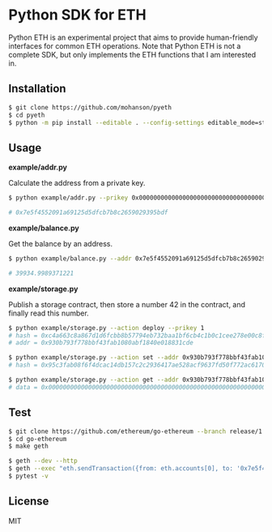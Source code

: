 # Python SDK for ETH

Python ETH is an experimental project that aims to provide human-friendly interfaces for common ETH operations. Note that Python ETH is not a complete SDK, but only implements the ETH functions that I am interested in.

## Installation

```sh
$ git clone https://github.com/mohanson/pyeth
$ cd pyeth
$ python -m pip install --editable . --config-settings editable_mode=strict
```

## Usage

**example/addr.py**

Calculate the address from a private key.

```sh
$ python example/addr.py --prikey 0x0000000000000000000000000000000000000000000000000000000000000001

# 0x7e5f4552091a69125d5dfcb7b8c2659029395bdf
```

**example/balance.py**

Get the balance by an address.

```sh
$ python example/balance.py --addr 0x7e5f4552091a69125d5dfcb7b8c2659029395bdf

# 39934.9989371221
```

**example/storage.py**

Publish a storage contract, then store a number 42 in the contract, and finally read this number.

```sh
$ python example/storage.py --action deploy --prikey 1
# hash = 0xc4a663c8a867d1d6fcbb8b57794eb732baa1bf6cb4c1b0c1cee278e00c8fd644
# addr = 0x930b793f778bbf43fab1080abf1840e018831cde

$ python example/storage.py --action set --addr 0x930b793f778bbf43fab1080abf1840e018831cde --prikey 1
# hash = 0x95c3fab08f6f4dcac14db157c2c2936417ae528acf9637fd50f772ac617072b5

$ python example/storage.py --action get --addr 0x930b793f778bbf43fab1080abf1840e018831cde
# data = 0x000000000000000000000000000000000000000000000000000000000000002a
```

## Test

```sh
$ git clone https://github.com/ethereum/go-ethereum --branch release/1.13
$ cd go-ethereum
$ make geth

$ geth --dev --http
$ geth --exec "eth.sendTransaction({from: eth.accounts[0], to: '0x7e5f4552091a69125d5dfcb7b8c2659029395bdf', value: web3.toWei(10000, 'ether')})" attach /tmp/geth.ipc
$ pytest -v
```

## License

MIT
